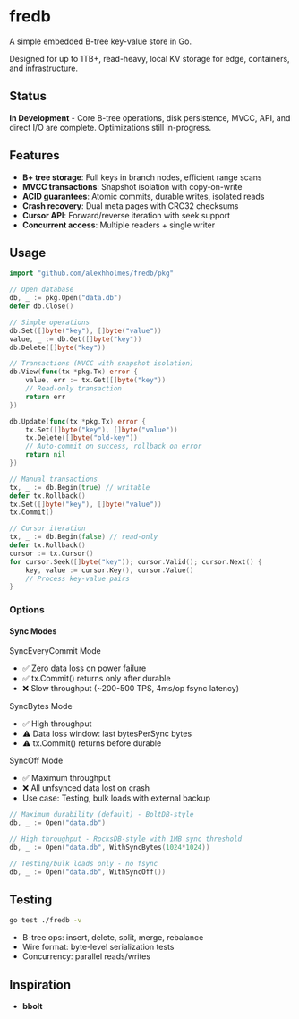 # fredb

A simple embedded B-tree key-value store in Go.

Designed for up to 1TB+, read-heavy, local KV storage for edge, containers, and 
infrastructure.

## Status

**In Development** - Core B-tree operations, disk persistence, MVCC, API, and direct 
I/O are complete. Optimizations still in-progress.

## Features

- **B+ tree storage**: Full keys in branch nodes, efficient range scans
- **MVCC transactions**: Snapshot isolation with copy-on-write
- **ACID guarantees**: Atomic commits, durable writes, isolated reads
- **Crash recovery**: Dual meta pages with CRC32 checksums
- **Cursor API**: Forward/reverse iteration with seek support
- **Concurrent access**: Multiple readers + single writer

## Usage

```go
import "github.com/alexhholmes/fredb/pkg"

// Open database
db, _ := pkg.Open("data.db")
defer db.Close()

// Simple operations
db.Set([]byte("key"), []byte("value"))
value, _ := db.Get([]byte("key"))
db.Delete([]byte("key"))

// Transactions (MVCC with snapshot isolation)
db.View(func(tx *pkg.Tx) error {
    value, err := tx.Get([]byte("key"))
    // Read-only transaction
    return err
})

db.Update(func(tx *pkg.Tx) error {
    tx.Set([]byte("key"), []byte("value"))
    tx.Delete([]byte("old-key"))
    // Auto-commit on success, rollback on error
    return nil
})

// Manual transactions
tx, _ := db.Begin(true) // writable
defer tx.Rollback()
tx.Set([]byte("key"), []byte("value"))
tx.Commit()

// Cursor iteration
tx, _ := db.Begin(false) // read-only
defer tx.Rollback()
cursor := tx.Cursor()
for cursor.Seek([]byte("key")); cursor.Valid(); cursor.Next() {
    key, value := cursor.Key(), cursor.Value()
    // Process key-value pairs
}
```

### Options

#### Sync Modes

SyncEveryCommit Mode

- ✅ Zero data loss on power failure
- ✅ tx.Commit() returns only after durable
- ❌ Slow throughput (~200-500 TPS, 4ms/op fsync latency)

SyncBytes Mode

- ✅ High throughput
- ⚠️ Data loss window: last bytesPerSync bytes
- ⚠️ tx.Commit() returns before durable

SyncOff Mode

- ✅ Maximum throughput
- ❌ All unfsynced data lost on crash
- Use case: Testing, bulk loads with external backup

```go
// Maximum durability (default) - BoltDB-style
db, _ := Open("data.db")

// High throughput - RocksDB-style with 1MB sync threshold
db, _ := Open("data.db", WithSyncBytes(1024*1024))

// Testing/bulk loads only - no fsync
db, _ := Open("data.db", WithSyncOff())
```

## Testing

```bash
go test ./fredb -v
```

- B-tree ops: insert, delete, split, merge, rebalance
- Wire format: byte-level serialization tests
- Concurrency: parallel reads/writes

## Inspiration

- **bbolt**
